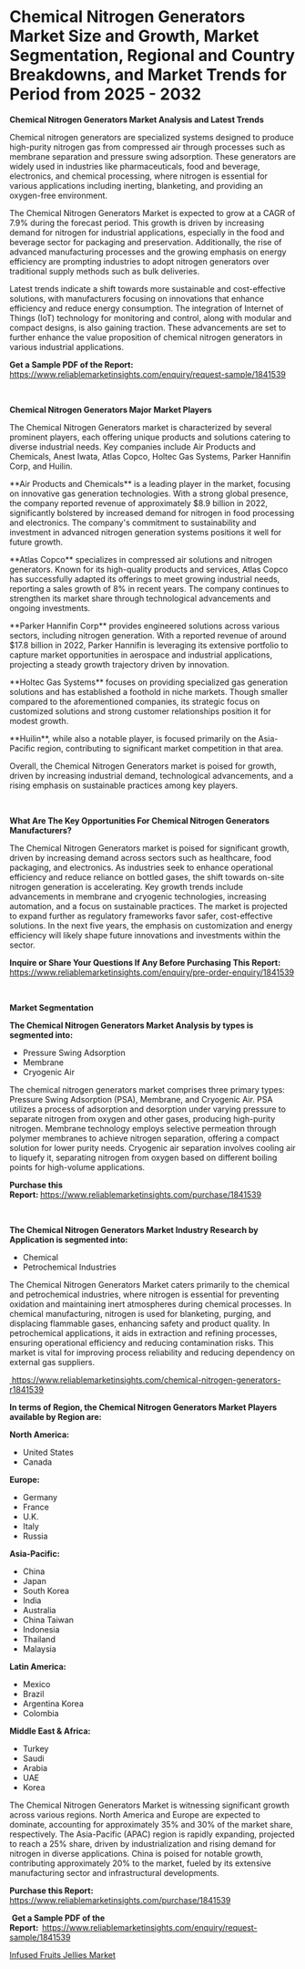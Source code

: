 <p><h1>Chemical Nitrogen Generators Market Size and Growth, Market Segmentation, Regional and Country Breakdowns, and Market Trends for Period from 2025 -  2032</h1></p><p><strong>Chemical Nitrogen Generators Market Analysis and Latest Trends</strong></p>
<p><p>Chemical nitrogen generators are specialized systems designed to produce high-purity nitrogen gas from compressed air through processes such as membrane separation and pressure swing adsorption. These generators are widely used in industries like pharmaceuticals, food and beverage, electronics, and chemical processing, where nitrogen is essential for various applications including inerting, blanketing, and providing an oxygen-free environment.</p><p>The Chemical Nitrogen Generators Market is expected to grow at a CAGR of 7.9% during the forecast period. This growth is driven by increasing demand for nitrogen for industrial applications, especially in the food and beverage sector for packaging and preservation. Additionally, the rise of advanced manufacturing processes and the growing emphasis on energy efficiency are prompting industries to adopt nitrogen generators over traditional supply methods such as bulk deliveries.</p><p>Latest trends indicate a shift towards more sustainable and cost-effective solutions, with manufacturers focusing on innovations that enhance efficiency and reduce energy consumption. The integration of Internet of Things (IoT) technology for monitoring and control, along with modular and compact designs, is also gaining traction. These advancements are set to further enhance the value proposition of chemical nitrogen generators in various industrial applications.</p></p>
<p><strong>Get a Sample PDF of the Report:&nbsp;</strong> <a href="https://www.reliablemarketinsights.com/enquiry/request-sample/1841539?utm_campaign=2517&utm_medium=2&utm_source=Github&utm_content=ia&utm_term=28022025&utm_id=chemical-nitrogen-generators">https://www.reliablemarketinsights.com/enquiry/request-sample/1841539</a></p>
<p>&nbsp;</p>
<p><strong>Chemical Nitrogen Generators Major Market Players</strong></p>
<p><p>The Chemical Nitrogen Generators market is characterized by several prominent players, each offering unique products and solutions catering to diverse industrial needs. Key companies include Air Products and Chemicals, Anest Iwata, Atlas Copco, Holtec Gas Systems, Parker Hannifin Corp, and Huilin.</p><p>**Air Products and Chemicals** is a leading player in the market, focusing on innovative gas generation technologies. With a strong global presence, the company reported revenue of approximately $8.9 billion in 2022, significantly bolstered by increased demand for nitrogen in food processing and electronics. The company's commitment to sustainability and investment in advanced nitrogen generation systems positions it well for future growth.</p><p>**Atlas Copco** specializes in compressed air solutions and nitrogen generators. Known for its high-quality products and services, Atlas Copco has successfully adapted its offerings to meet growing industrial needs, reporting a sales growth of 8% in recent years. The company continues to strengthen its market share through technological advancements and ongoing investments.</p><p>**Parker Hannifin Corp** provides engineered solutions across various sectors, including nitrogen generation. With a reported revenue of around $17.8 billion in 2022, Parker Hannifin is leveraging its extensive portfolio to capture market opportunities in aerospace and industrial applications, projecting a steady growth trajectory driven by innovation.</p><p>**Holtec Gas Systems** focuses on providing specialized gas generation solutions and has established a foothold in niche markets. Though smaller compared to the aforementioned companies, its strategic focus on customized solutions and strong customer relationships position it for modest growth.</p><p>**Huilin**, while also a notable player, is focused primarily on the Asia-Pacific region, contributing to significant market competition in that area.</p><p>Overall, the Chemical Nitrogen Generators market is poised for growth, driven by increasing industrial demand, technological advancements, and a rising emphasis on sustainable practices among key players.</p></p>
<p>&nbsp;</p>
<p><strong>What Are The Key Opportunities For Chemical Nitrogen Generators Manufacturers?</strong></p>
<p><p>The Chemical Nitrogen Generators market is poised for significant growth, driven by increasing demand across sectors such as healthcare, food packaging, and electronics. As industries seek to enhance operational efficiency and reduce reliance on bottled gases, the shift towards on-site nitrogen generation is accelerating. Key growth trends include advancements in membrane and cryogenic technologies, increasing automation, and a focus on sustainable practices. The market is projected to expand further as regulatory frameworks favor safer, cost-effective solutions. In the next five years, the emphasis on customization and energy efficiency will likely shape future innovations and investments within the sector.</p></p>
<p><strong>Inquire or Share Your Questions If Any Before Purchasing This Report:</strong> <a href="https://www.reliablemarketinsights.com/enquiry/pre-order-enquiry/1841539?utm_campaign=2517&utm_medium=2&utm_source=Github&utm_content=ia&utm_term=28022025&utm_id=chemical-nitrogen-generators">https://www.reliablemarketinsights.com/enquiry/pre-order-enquiry/1841539</a></p>
<p>&nbsp;</p>
<p><strong>Market Segmentation</strong></p>
<p><strong>The Chemical Nitrogen Generators Market Analysis by types is segmented into:</strong></p>
<p><ul><li>Pressure Swing Adsorption</li><li>Membrane</li><li>Cryogenic Air</li></ul></p>
<p><p>The chemical nitrogen generators market comprises three primary types: Pressure Swing Adsorption (PSA), Membrane, and Cryogenic Air. PSA utilizes a process of adsorption and desorption under varying pressure to separate nitrogen from oxygen and other gases, producing high-purity nitrogen. Membrane technology employs selective permeation through polymer membranes to achieve nitrogen separation, offering a compact solution for lower purity needs. Cryogenic air separation involves cooling air to liquefy it, separating nitrogen from oxygen based on different boiling points for high-volume applications.</p></p>
<p><strong>Purchase this Report:&nbsp;</strong><a href="https://www.reliablemarketinsights.com/purchase/1841539?utm_campaign=2517&utm_medium=2&utm_source=Github&utm_content=ia&utm_term=28022025&utm_id=chemical-nitrogen-generators">https://www.reliablemarketinsights.com/purchase/1841539</a></p>
<p>&nbsp;</p>
<p><strong>The Chemical Nitrogen Generators Market Industry Research by Application is segmented into:</strong></p>
<p><ul><li>Chemical</li><li>Petrochemical Industries</li></ul></p>
<p><p>The Chemical Nitrogen Generators Market caters primarily to the chemical and petrochemical industries, where nitrogen is essential for preventing oxidation and maintaining inert atmospheres during chemical processes. In chemical manufacturing, nitrogen is used for blanketing, purging, and displacing flammable gases, enhancing safety and product quality. In petrochemical applications, it aids in extraction and refining processes, ensuring operational efficiency and reducing contamination risks. This market is vital for improving process reliability and reducing dependency on external gas suppliers.</p></p>
<p><a href="https://www.reliablemarketinsights.com/chemical-nitrogen-generators-r1841539?utm_campaign=2517&utm_medium=2&utm_source=Github&utm_content=ia&utm_term=28022025&utm_id=chemical-nitrogen-generators">&nbsp;https://www.reliablemarketinsights.com/chemical-nitrogen-generators-r1841539</a></p>
<p><strong>In terms of Region, the Chemical Nitrogen Generators Market Players available by Region are:</strong></p>
<p>
    <p> <strong> North America: </strong>
        <ul>
            <li>United States</li>
            <li>Canada</li>
        </ul>
        </p> 
    <p> <strong> Europe: </strong>
        <ul>
            <li>Germany</li>
            <li>France</li>
            <li>U.K.</li>
            <li>Italy</li>
            <li>Russia</li>
        </ul>
        </p> 
    <p> <strong> Asia-Pacific: </strong>
        <ul>
            <li>China</li>
            <li>Japan</li>
            <li>South Korea</li>
            <li>India</li>
            <li>Australia</li>
            <li>China Taiwan</li>
            <li>Indonesia</li>
            <li>Thailand</li>
            <li>Malaysia</li>
        </ul>
        </p> 
    <p> <strong> Latin America: </strong>
        <ul>
            <li>Mexico</li>
            <li>Brazil</li>
            <li>Argentina Korea</li>
            <li>Colombia</li>
        </ul>
        </p> 
    <p> <strong> Middle East & Africa: </strong>
        <ul>
            <li>Turkey</li>
            <li>Saudi</li>
            <li>Arabia</li>
            <li>UAE</li>
            <li>Korea</li>
        </ul>
    </p>
    </p>
<p><p>The Chemical Nitrogen Generators Market is witnessing significant growth across various regions. North America and Europe are expected to dominate, accounting for approximately 35% and 30% of the market share, respectively. The Asia-Pacific (APAC) region is rapidly expanding, projected to reach a 25% share, driven by industrialization and rising demand for nitrogen in diverse applications. China is poised for notable growth, contributing approximately 20% to the market, fueled by its extensive manufacturing sector and infrastructural developments.</p></p>
<p><strong>Purchase this Report: </strong><a href="https://www.reliablemarketinsights.com/purchase/1841539?utm_campaign=2517&utm_medium=2&utm_source=Github&utm_content=ia&utm_term=28022025&utm_id=chemical-nitrogen-generators">https://www.reliablemarketinsights.com/purchase/1841539</a></p>
<p>&nbsp;<strong>Get a Sample PDF of the Report:&nbsp;&nbsp;</strong><a href="https://www.reliablemarketinsights.com/enquiry/request-sample/1841539?utm_campaign=2517&utm_medium=2&utm_source=Github&utm_content=ia&utm_term=28022025&utm_id=chemical-nitrogen-generators">https://www.reliablemarketinsights.com/enquiry/request-sample/1841539</a></p>
<p><strong></strong></p>
<p><p><a href="https://github.com/saoneubeh8/Market-Research-Report-List-1/blob/main/infused-fruits-jellies-market.md?utm_campaign=2517&utm_medium=2&utm_source=Github&utm_content=ia&utm_term=28022025&utm_id=chemical-nitrogen-generators">Infused Fruits Jellies Market</a></p></p>